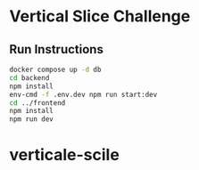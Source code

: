 # Vertical Slice Challenge

## Run Instructions

```bash
docker compose up -d db
cd backend
npm install
env-cmd -f .env.dev npm run start:dev
cd ../frontend
npm install
npm run dev
```
# verticale-scile
